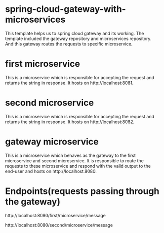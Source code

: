 # spring-cloud-gateway-with-microservices
This template helps us to spring cloud gateway and its working. The template included the gateway repository and microservices repository. And this gateway routes the requests to specific microservice. 

# first microservice
This is a microservice which is responsible for accepting the request and returns the string in response. It hosts on http://localhost:8081.

# second microservice
This is a microservice which is responsible for accepting the request and returns the string in response. It hosts on http://localhost:8082.

# gateway microservice
This is a microservice which behaves as the gateway to the first microservice and second microservice. It is responsible to route the requests 
 to these microservice and respond with the valid output to the end-user and hosts on http://localhost:8080.

# Endpoints(requests passing through the gateway)
http://localhost:8080/first/microservice/message

http://localhost:8080/second/microservice/message

